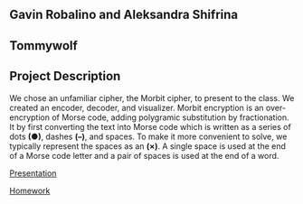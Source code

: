 ## Gavin Robalino and Aleksandra Shifrina
## Tommywolf

## Project Description

We chose an unfamiliar cipher, the Morbit cipher, to present to the class. We created an encoder, decoder, and visualizer.
Morbit encryption is an over-encryption of Morse code, adding polygramic substitution by fractionation.
It by first converting the text into Morse code which is written as a series of dots **(●)**, dashes **(–)**, and spaces.  To make it more convenient to solve, we typically represent the spaces as an **(×)**. A single space is used at the end of a Morse code letter and a pair of spaces is used at the end of a word.

[Presentation](https://github.com/Stuycs-K/final-project-3-shifrinaa-robalinog/blob/main/PRESENTATION.md)

[Homework](https://github.com/Stuycs-K/final-project-3-shifrinaa-robalinog/blob/main/HOMEWORK.md)
